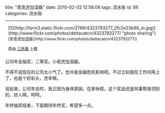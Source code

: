 title: "乖乖虎加湿器"
date: 2010-02-02 12:56:06
tags: 流水账
id: 86
categories: 流水账

---

<!--more-->

<div style="float: right;margin-left: 10px;margin-bottom: 10px">
[![](http://farm3.static.flickr.com/2766/4323793277_2fc2e23b88_m.jpg)](http://www.flickr.com/photos/deltacatcn/4323793277/ "photo sharing")

<span style="font-size: 0.9em;margin-top: 0px">
[乖乖虎加湿器](http://www.flickr.com/photos/deltacatcn/4323793277/)

原由 [三角猫](http://www.flickr.com/people/deltacatcn/) 上載
</span>
</div>
公司年会抽奖，二等奖。小老虎加湿器。

不得不说现在的公司太小气了。也许是金融危机影响吧。不过立刻就在工作间用上了，也是个好彩头，虎年嘛。

说起来，公司年会时，我正因为身体原因，在家休假，这个奖品还是同事帮我领到的，好人啊。呵呵。

年终抽奖结束，下面期待年终奖，希望多一点。